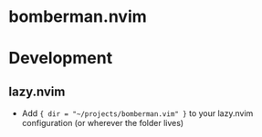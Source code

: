 # bomberman.nvim

# Development
## lazy.nvim
- Add `{ dir = "~/projects/bomberman.vim" }` to your lazy.nvim configuration (or wherever the folder lives)
